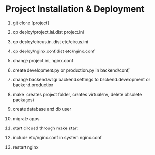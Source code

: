 # Project Installation & Deployment

1. git clone [project]

2. cp deploy/project.ini.dist project.ini
3. cp deploy/circus.ini.dist etc/circus.ini
4. cp deploy/nginx.conf.dist etc/nginx.conf
5. change project.ini, nginx.conf

6. create development.py or production.py in backend/conf/
7. change backend.wsgi backend.settings to backend.development or backend.production

8. make (creates project folder, creates virtualenv, delete obsolete packages)

9. create database and db user
10. migrate apps

11. start circusd through make start
12. include etc/nginx.conf in system nginx.conf
13. restart nginx
